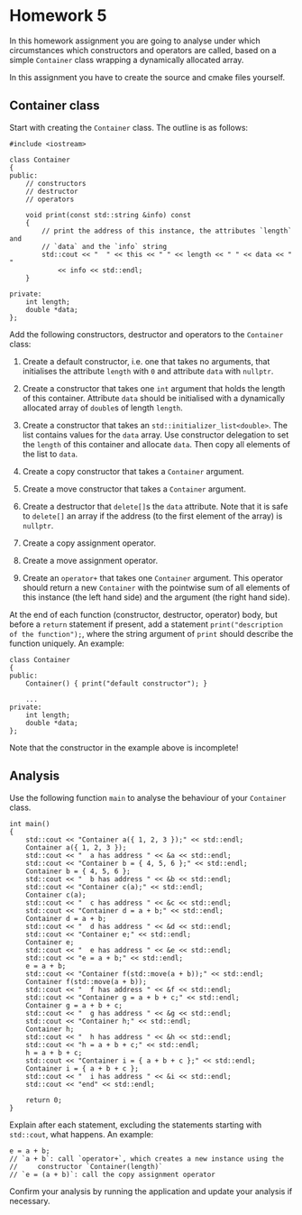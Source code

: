 Homework 5
==========

In this homework assignment you are going to analyse under which circumstances
which constructors and operators are called, based on a simple `Container`
class wrapping a dynamically allocated array.

In this assignment you have to create the source and cmake files yourself.

Container class
---------------

Start with creating the `Container` class.  The outline is as follows:

    #include <iostream>

    class Container
    {
    public:
        // constructors
        // destructor
        // operators

        void print(const std::string &info) const
        {
            // print the address of this instance, the attributes `length` and
            // `data` and the `info` string
            std::cout << "  " << this << " " << length << " " << data << "  "
                << info << std::endl;
        }

    private:
        int length;
        double *data;
    };

Add the following constructors, destructor and operators to the `Container`
class:

1.  Create a default constructor, i.e. one that takes no arguments, that
    initialises the attribute `length` with `0` and attribute `data` with
    `nullptr`.

2.  Create a constructor that takes one `int` argument that holds the length of
    this container.  Attribute `data` should be initialised with a dynamically
    allocated array of `double`s of length `length`.

3.  Create a constructor that takes an `std::initializer_list<double>`.  The
    list contains values for the `data` array.  Use constructor delegation to
    set the `length` of this container and allocate `data`.  Then copy all
    elements of the list to `data`.

4.  Create a copy constructor that takes a `Container` argument.

5.  Create a move constructor that takes a `Container` argument.

6.  Create a destructor that `delete[]`s the `data` attribute.  Note that it is
    safe to `delete[]` an array if the address (to the first element of the
    array) is `nullptr`.

7.  Create a copy assignment operator.

8.  Create a move assignment operator.

9.  Create an `operator+` that takes one `Container` argument.  This operator
    should return a new `Container` with the pointwise sum of all elements of
    this instance (the left hand side) and the argument (the right hand side).

At the end of each function (constructor, destructor, operator) body, but
before a `return` statement if present, add a statement `print("description of
the function");`, where the string argument of `print` should describe the
function uniquely.  An example:

    class Container
    {
    public:
        Container() { print("default constructor"); }

        ...
    private:
        int length;
        double *data;
    };

Note that the constructor in the example above is incomplete!

Analysis
--------

Use the following function `main` to analyse the behaviour of your `Container`
class.

    int main()
    {
        std::cout << "Container a({ 1, 2, 3 });" << std::endl;
        Container a({ 1, 2, 3 });
        std::cout << "  a has address " << &a << std::endl;
        std::cout << "Container b = { 4, 5, 6 };" << std::endl;
        Container b = { 4, 5, 6 };
        std::cout << "  b has address " << &b << std::endl;
        std::cout << "Container c(a);" << std::endl;
        Container c(a);
        std::cout << "  c has address " << &c << std::endl;
        std::cout << "Container d = a + b;" << std::endl;
        Container d = a + b;
        std::cout << "  d has address " << &d << std::endl;
        std::cout << "Container e;" << std::endl;
        Container e;
        std::cout << "  e has address " << &e << std::endl;
        std::cout << "e = a + b;" << std::endl;
        e = a + b;
        std::cout << "Container f(std::move(a + b));" << std::endl;
        Container f(std::move(a + b));
        std::cout << "  f has address " << &f << std::endl;
        std::cout << "Container g = a + b + c;" << std::endl;
        Container g = a + b + c;
        std::cout << "  g has address " << &g << std::endl;
        std::cout << "Container h;" << std::endl;
        Container h;
        std::cout << "  h has address " << &h << std::endl;
        std::cout << "h = a + b + c;" << std::endl;
        h = a + b + c;
        std::cout << "Container i = { a + b + c };" << std::endl;
        Container i = { a + b + c };
        std::cout << "  i has address " << &i << std::endl;
        std::cout << "end" << std::endl;

        return 0;
    }

Explain after each statement, excluding the statements starting with
`std::cout`, what happens.  An example:

    e = a + b;
    // `a + b`: call `operator+`, which creates a new instance using the
    //     constructor `Container(length)`
    // `e = (a + b)`: call the copy assignment operator

Confirm your analysis by running the application and update your analysis if
necessary.
